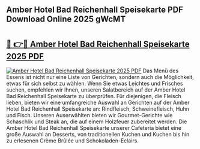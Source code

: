 ## Amber Hotel Bad Reichenhall Speisekarte PDF Download Online 2025 gWcMT

# <h2><a href="http://gcea7rn.nevu.top/?p=Amber+Hotel+Bad+Reichenhall+Speisekarte">🔗 👉🔴 Amber Hotel Bad Reichenhall Speisekarte 2025 PDF</a></h2>

[![Amber Hotel Bad Reichenhall Speisekarte 2025 PDF](https://i.imgur.com/dBaPXMq.png)](http://gcea7rn.nevu.top/?p=Amber+Hotel+Bad+Reichenhall+Speisekarte)
Das Menü des Essens ist nicht nur eine Liste von Gerichten, sondern auch die Möglichkeit, etwas für sich selbst zu wählen. Wenn Sie etwas Leichtes und Frisches suchen, empfehlen wir Ihnen, unseren Salatbereich auf der Amber Hotel Bad Reichenhall Speisekarte zu überprüfen. Für diejenigen, die Fleisch lieben, bieten wir eine umfangreiche Auswahl an Gerichten auf der Amber Hotel Bad Reichenhall Speisekarte an: Rindfleisch, Schweinefleisch, Huhn und Fisch. Unseren Auserwählten bieten wir Gourmet-Gerichte wie Schaschlik und Steak an, die auf einem Holzfeuer zubereitet werden. Die Amber Hotel Bad Reichenhall Speisekarte unserer Cafeteria bietet eine große Auswahl an Desserts, von traditionellen Kuchen und Kuchen bis hin zu erlesenen Crème Brûlée und Schokoladen-Eclairs.
